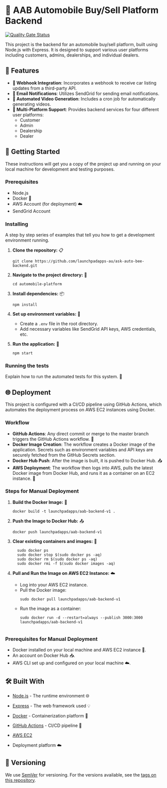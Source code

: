 # 🚗 AAB Automobile Buy/Sell Platform Backend

[![Quality Gate Status](https://sonarcloud.io/api/project_badges/measure?project=launchpadapps-au_ask-auto-bee-backend&metric=alert_status&token=b8ef819cf0affff318a3f24b2e9799b4f3e0b099)](https://sonarcloud.io/summary/new_code?id=launchpadapps-au_ask-auto-bee-backend)

This project is the backend for an automobile buy/sell platform, built using Node.js with Express. It is designed to support various user platforms including customers, admins, dealerships, and individual dealers.

## 🌟 Features

- **🔗 Webhook Integration**: Incorporates a webhook to receive car listing updates from a third-party API.
- **📧 Email Notifications**: Utilizes SendGrid for sending email notifications.
- **🎥 Automated Video Generation**: Includes a cron job for automatically generating videos.
- **👥 Multi-Platform Support**: Provides backend services for four different user platforms:
  - Customer
  - Admin
  - Dealership
  - Dealer

## 🚀 Getting Started

These instructions will get you a copy of the project up and running on your local machine for development and testing purposes.

### Prerequisites

- Node.js
- Docker 🐳
- AWS Account (for deployment) ☁️
- SendGrid Account

### Installing

A step by step series of examples that tell you how to get a development environment running.

1. **Clone the repository:** 📋
   ```
   git clone https://github.com/launchpadapps-au/ask-auto-bee-backend.git
   ```
2. **Navigate to the project directory:** 📁
   ```
   cd automobile-platform
   ```
3. **Install dependencies:** 📦
   ```
   npm install
   ```
4. **Set up environment variables:** 🔑
   - Create a `.env` file in the root directory.
   - Add necessary variables like SendGrid API keys, AWS credentials, etc.

5. **Run the application:** 🏃
   ```
   npm start
   ```

### Running the tests

Explain how to run the automated tests for this system. 🧪

## 🌐 Deployment

This project is configured with a CI/CD pipeline using GitHub Actions, which automates the deployment process on AWS EC2 instances using Docker.

### Workflow

- **GitHub Actions**: Any direct commit or merge to the master branch triggers the GitHub Actions workflow. 🔄
- **Docker Image Creation**: The workflow creates a Docker image of the application. Secrets such as environment variables and API keys are securely fetched from the GitHub Secrets section.
- **Docker Hub Push**: After the image is built, it is pushed to Docker Hub. 📤
- **AWS Deployment**: The workflow then logs into AWS, pulls the latest Docker image from Docker Hub, and runs it as a container on an EC2 instance. 🚢

### Steps for Manual Deployment

1. **Build the Docker Image:** 🐳
   ```
   docker build -t launchpadapps/aab-backend-v1 .
   ```

2. **Push the Image to Docker Hub:** 📤
   ```
   docker push launchpadapps/aab-backend-v1
   ```

3. **Clear existing containers and images:** 🧹
   ```
     sudo docker ps
     sudo docker stop $(sudo docker ps -aq)
     sudo docker rm $(sudo docker ps -aq)
     sudo docker rmi -f $(sudo docker images -aq)   
   ```

4. **Pull and Run the Image on AWS EC2 Instance:** ☁️
   - Log into your AWS EC2 instance.
   - Pull the Docker image:
     ```
     sudo docker pull launchpadapps/aab-backend-v1
     ```
   - Run the image as a container:
     ```
     sudo docker run -d --restart=always --publish 3000:3000 launchpadapps/aab-backend-v1     
   ```

### Prerequisites for Manual Deployment

- Docker installed on your local machine and AWS EC2 instance 🐳.
- An account on Docker Hub 📥.
- AWS CLI set up and configured on your local machine ☁️.

## 🛠 Built With

- [Node.js](https://nodejs.org/) - The runtime environment 🌐
- [Express](https://expressjs.com/) - The web framework used 💡
- [Docker](https://www.docker.com/) - Containerization platform 🐳
- [GitHub Actions](https://github.com/features/actions) - CI/CD pipeline 🔄
- [AWS EC2](https://aws.amazon.com/ec2/)

 - Deployment platform ☁️

## 🔢 Versioning

We use [SemVer](http://semver.org/) for versioning. For the versions available, see the [tags on this repository](https://github.com/your-repository/automobile-platform/tags).